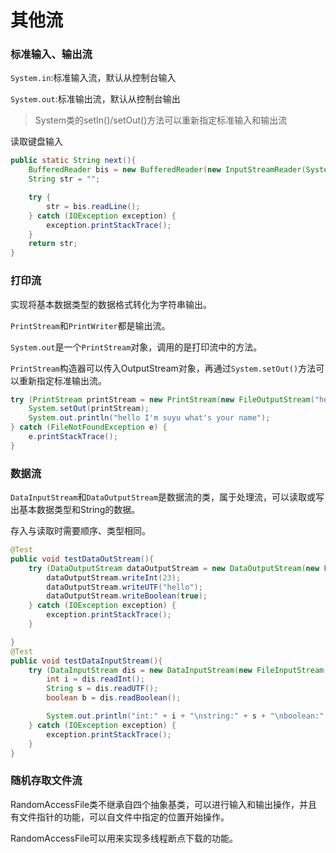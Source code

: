 # 其他流

### 标准输入、输出流

`System.in`:标准输入流，默认从控制台输入

`System.out`:标准输出流，默认从控制台输出

> System类的setIn()/setOut()方法可以重新指定标准输入和输出流

读取键盘输入

```java
public static String next(){
    BufferedReader bis = new BufferedReader(new InputStreamReader(System.in));
    String str = "";

    try {
        str = bis.readLine();
    } catch (IOException exception) {
        exception.printStackTrace();
    }
    return str;
}
```

### 打印流

实现将基本数据类型的数据格式转化为字符串输出。

`PrintStream`和`PrintWriter`都是输出流。

`System.out`是一个`PrintStream`对象，调用的是打印流中的方法。

`PrintStream`构造器可以传入OutputStream对象，再通过`System.setOut()`方法可以重新指定标准输出流。

```java
try (PrintStream printStream = new PrintStream(new FileOutputStream("hello.txt"))) {
    System.setOut(printStream);
    System.out.println("hello I'm suyu what's your name");
} catch (FileNotFoundException e) {
    e.printStackTrace();
}
```

### 数据流

`DataInputStream`和`DataOutputStream`是数据流的类，属于处理流，可以读取或写出基本数据类型和String的数据。

存入与读取时需要顺序、类型相同。

```java
@Test
public void testDataOutStream(){
    try (DataOutputStream dataOutputStream = new DataOutputStream(new FileOutputStream("data.txt"))) {
        dataOutputStream.writeInt(23);
        dataOutputStream.writeUTF("hello");
        dataOutputStream.writeBoolean(true);
    } catch (IOException exception) {
        exception.printStackTrace();
    }

}
@Test
public void testDataInputStream(){
    try (DataInputStream dis = new DataInputStream(new FileInputStream("data.txt"))) {
        int i = dis.readInt();
        String s = dis.readUTF();
        boolean b = dis.readBoolean();

        System.out.println("int:" + i + "\nstring:" + s + "\nboolean:" + b);
    } catch (IOException exception) {
        exception.printStackTrace();
    }
}
```

### 随机存取文件流

RandomAccessFile类不继承自四个抽象基类，可以进行输入和输出操作，并且有文件指针的功能，可以自文件中指定的位置开始操作。

RandomAccessFile可以用来实现多线程断点下载的功能。